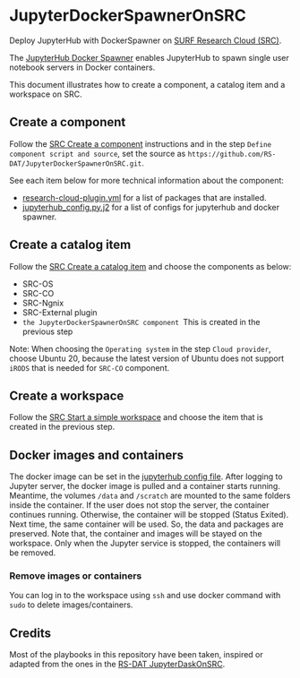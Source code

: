 # JupyterDockerSpawnerOnSRC
Deploy JupyterHub with DockerSpawner on [SURF Research Cloud
(SRC)](https://servicedesk.surf.nl/wiki/display/WIKI/SURF+Research+Cloud).

The [JupyterHub Docker
Spawner](https://jupyterhub-dockerspawner.readthedocs.io/en/latest/) enables
JupyterHub to spawn single user notebook servers in Docker containers.

This document illustrates how to create a component, a catalog item and a
workspace on SRC.

## Create a component

Follow the [SRC Create a
component](https://servicedesk.surf.nl/wiki/display/WIKI/Create+a+component)
instructions and in the step `Define component script and source`, set the
source as `https://github.com/RS-DAT/JupyterDockerSpawnerOnSRC.git`.

See each item below for more technical information about the component:

- [research-cloud-plugin.yml](./research-cloud-plugin.yml) for a list of
  packages that are installed.
- [jupyterhub_config.py.j2](./roles/jupyter/templates/research-cloud-plugin.yml)
  for a list of configs for jupyterhub and docker spawner.

## Create a catalog item

Follow the [SRC Create a catalog item](https://servicedesk.surf.nl/wiki/display/WIKI/Create+a+catalog+item) and choose the components as below:

- SRC-OS
- SRC-CO
- SRC-Ngnix
- SRC-External plugin
- `the JupyterDockerSpawnerOnSRC component `This is created in the previous step

Note: When choosing the `Operating system` in the step `Cloud provider`, choose
Ubuntu 20, because the latest version of Ubuntu does not support `iRODS` that is
needed for `SRC-CO` component.

## Create a workspace

Follow the [SRC Start a simple workspace](https://servicedesk.surf.nl/wiki/display/WIKI/Start+a+simple+workspace) and choose the item that is created in the previous step.

## Docker images and containers

The docker image can be set in the [jupyterhub config
file](./roles/jupyter/templates/jupyterhub_config.py.j2). After logging to
Jupyter server, the docker image is pulled and a container starts running.
Meantime, the volumes `/data` and `/scratch` are mounted to the same folders
inside the container. If the user does not stop the server, the container
continues running. Otherwise, the container will be stopped (Status Exited).
Next time, the same container will be used. So, the data and packages are
preserved. Note that, the container and images will be stayed on the workspace.
Only when the Jupyter service is stopped, the containers will be removed.

### Remove images or containers

You can log in to the workspace using `ssh` and use docker command with `sudo`
to delete images/containers.

## Credits

Most of the playbooks in this repository have been taken, inspired or adapted from the ones in the [RS-DAT JupyterDaskOnSRC](https://github.com/RS-DAT/JupyterDaskOnSRC).